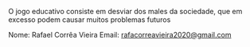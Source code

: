 O jogo educativo consiste em desviar dos males da sociedade, que em excesso podem causar muitos problemas futuros

Nome: Rafael Corrêa Vieira
Email: rafacorreavieira2020@gmail.com
